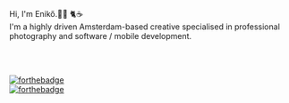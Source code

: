 
<br/>
<p>Hi, I'm Enikő.👩‍💻 🐈☕
 <br/>I'm a highly driven Amsterdam-based creative specialised in professional photography and software / mobile development.  </p>

<br/>
<br/>

[![forthebadge](https://forthebadge.com/images/badges/powered-by-flux-capacitor.svg)](https://forthebadge.com)
<br/>
[![forthebadge](https://forthebadge.com/images/badges/uses-badges.svg)](https://forthebadge.com)
